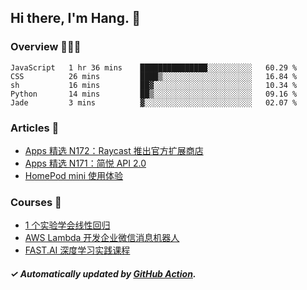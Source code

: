 ## Hi there, I'm Hang. 👋

### Overview 👨🏻‍💻

<!--START_SECTION:waka-->
```text
JavaScript   1 hr 36 mins    ███████████████░░░░░░░░░░   60.29 % 
CSS          26 mins         ████▒░░░░░░░░░░░░░░░░░░░░   16.84 % 
sh           16 mins         ██▓░░░░░░░░░░░░░░░░░░░░░░   10.34 % 
Python       14 mins         ██▒░░░░░░░░░░░░░░░░░░░░░░   09.16 % 
Jade         3 mins          ▓░░░░░░░░░░░░░░░░░░░░░░░░   02.07 % 
```
<!--END_SECTION:waka-->

### Articles 📝

<!-- BLOG:START -->
- [Apps 精选 N172：Raycast 推出官方扩展商店](http://huhuhang.com/post/product-hunt/product-hunt-n172?from=github)
- [Apps 精选 N171：简悦 API 2.0](http://huhuhang.com/post/product-hunt/product-hunt-n171?from=github)
- [HomePod mini 使用体验](http://huhuhang.com/post/apps/homepod-mini-comments?from=github)<!-- BLOG:END -->

### Courses 🔗

<!-- SYL:START -->
- [1 个实验学会线性回归](https://lanqiao.cn/courses/4855)
- [AWS Lambda 开发企业微信消息机器人](https://lanqiao.cn/courses/2868)
- [FAST.AI 深度学习实践课程](https://lanqiao.cn/courses/1445)
<!-- SYL:END -->

##### ✓ Automatically updated by [GitHub Action](https://github.com/huhuhang/huhuhang/actions).
